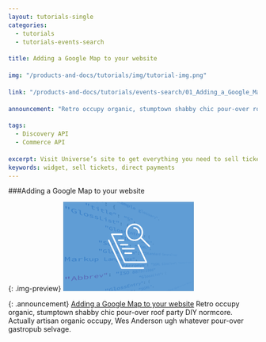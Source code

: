 ```yaml
---
layout: tutorials-single
categories: 
  - tutorials
  - tutorials-events-search

title: Adding a Google Map to your website

img: "/products-and-docs/tutorials/img/tutorial-img.png"

link: "/products-and-docs/tutorials/events-search/01_Adding_a_Google_Map_to_your_website.html"

announcement: "Retro occupy organic, stumptown shabby chic pour-over roof party DIY normcore. Actually artisan organic occupy, Wes Anderson ugh whatever pour-over gastropub selvage."

tags: 
  - Discovery API
  - Commerce API

excerpt: Visit Universe’s site to get everything you need to sell tickets directly on your website at no additional cost.
keywords: widget, sell tickets, direct payments
---
```


###Adding a Google Map to your website

{: .img-preview}
[![Adding a Google Map to your website](/products-and-docs/tutorials/img/tutorial-img.png)](https://www.universe.com/)

{: .announcement}
[Adding a Google Map to your website](https://www.universe.com/)
Retro occupy organic, stumptown shabby chic pour-over roof party DIY normcore. Actually artisan organic occupy, Wes Anderson ugh whatever pour-over gastropub selvage.